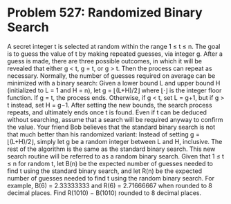 # Problem 527: Randomized Binary Search
A secret integer t is selected at random within the range 1 ≤ t ≤ n. The
goal is to guess the value of t by making repeated guesses, via integer
g. After a guess is made, there are three possible outcomes, in which it
will be revealed that either g &lt; t, g = t, or g &gt; t. Then the
process can repeat as necessary. Normally, the number of guesses
required on average can be minimized with a binary search: Given a lower
bound L and upper bound H (initialized to L = 1 and H = n), let g =
⌊(L+H)/2⌋ where ⌊⋅⌋ is the integer floor function. If g = t, the process
ends. Otherwise, if g &lt; t, set L = g+1, but if g &gt; t instead, set
H = g−1. After setting the new bounds, the search process repeats, and
ultimately ends once t is found. Even if t can be deduced without
searching, assume that a search will be required anyway to confirm the
value. Your friend Bob believes that the standard binary search is not
that much better than his randomized variant: Instead of setting g =
⌊(L+H)/2⌋, simply let g be a random integer between L and H, inclusive.
The rest of the algorithm is the same as the standard binary search.
This new search routine will be referred to as a random binary search.
Given that 1 ≤ t ≤ n for random t, let B(n) be the expected number of
guesses needed to find t using the standard binary search, and let R(n)
be the expected number of guesses needed to find t using the random
binary search. For example, B(6) = 2.33333333 and R(6) = 2.71666667 when
rounded to 8 decimal places. Find R(1010) − B(1010) rounded to 8 decimal
places.
